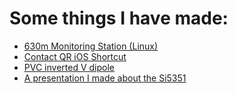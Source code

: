 # Some things I have made:

* [630m Monitoring Station \(Linux\)](630m-monitoring.md)
* [Contact QR iOS Shortcut](contact_qr.md)
* [PVC inverted V dipole](dipole.md)
* [A presentation I made about the Si5351](assets/SI5351.pdf)
